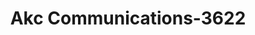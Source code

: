 ---
f_zip-code: 33801
f_state-code: FL
title: Akc Communications-3622
f_phone: 863-665-3695
f_city-only: Lakeland
f_address: 2020 South Combee Road Lakeland
f_location-unique-id: '3622'
slug: akc-communications-3622
updated-on: '2024-05-30T13:46:58.046Z'
created-on: '2024-05-30T13:36:59.803Z'
published-on: '2024-05-30T13:54:32.469Z'
f_city-state: cms/city/lakeland-fl.md
f_company: cms/company/akc-communications.md
f_state: cms/state/florida.md
layout: '[payday-loan].html'
tags: payday-loan
---